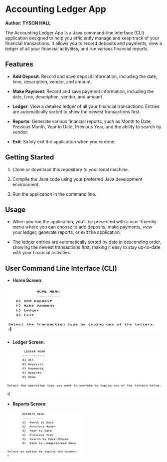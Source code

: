 # Accounting Ledger App
**Author: TYSON HALL**

The Accounting Ledger App is a Java command-line interface (CLI) application designed to help you efficiently manage and keep track of your financial transactions. It allows you to record deposits and payments, view a ledger of all your financial activities, and run various financial reports.

## Features

- **Add Deposit**: Record and save deposit information, including the date, time, description, vendor, and amount.

- **Make Payment**: Record and save payment information, including the date, time, description, vendor, and amount.

- **Ledger**: View a detailed ledger of all your financial transactions. Entries are automatically sorted to show the newest transactions first.

- **Reports**: Generate various financial reports, such as Month to Date, Previous Month, Year to Date, Previous Year, and the ability to search by vendor.

- **Exit**: Safely exit the application when you're done.

## Getting Started

1. Clone or download this repository to your local machine.

2. Compile the Java code using your preferred Java development environment.

3. Run the application in the command line.

## Usage

- When you run the application, you'll be presented with a user-friendly menu where you can choose to add deposits, make payments, view your ledger, generate reports, or exit the application.

- The ledger entries are automatically sorted by date in descending order, showing the newest transactions first, making it easy to stay up-to-date with your financial activities.

## User Command Line Interface (CLI)

- **Home Screen**: 

<img src="images/home.png" width="600" height="150">

- **Ledger Screen**:

<img src="images/ledger.png" width="1500" height="150">

- **Reports Screen**:

<img src="images/reports.png" width="250" height="150">



